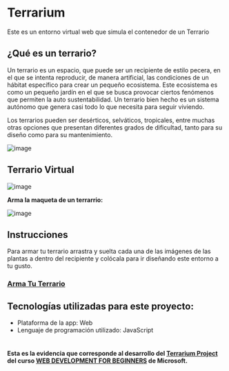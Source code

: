 # Terrarium
Este es un entorno virtual web que simula el contenedor de un Terrario

## ¿Qué es un terrario?
Un terrario es un espacio, que puede ser un recipiente de estilo pecera, en el que se intenta reproducir, de manera artificial, las condiciones de un hábitat específico para crear un pequeño ecosistema. Este ecosistema es como un pequeño jardín en el que se busca provocar ciertos fenómenos que permiten la auto sustentabilidad. Un terrario bien hecho es un sistema autónomo que genera casi todo lo que necesita para seguir viviendo.

Los terrarios pueden ser desérticos, selváticos, tropicales, entre muchas otras opciones que presentan diferentes grados de dificultad, tanto para su diseño como para su mantenimiento. <br/>

![image](https://github.com/Yoel-Gasca/Terrarium/assets/83617933/c5e539de-89c7-4c54-ad70-8045568814b2)

## Terrario Virtual
![image](https://github.com/Yoel-Gasca/Terrarium/assets/83617933/0ae779c0-39e2-421a-acbf-903d5b18342a)

<strong>Arma la maqueta de un terrarrio:</strong> <br/>

![image](https://github.com/Yoel-Gasca/Terrarium/assets/83617933/440cec30-8533-438a-a703-34c5011926f1)

## Instrucciones
Para armar tu terrario arrastra y suelta cada una de las imágenes de las plantas a dentro del recipiente y colócala para ir diseñando este entorno a tu gusto.

<h3><a href="https://yoel-gasca.github.io/Terrarium/Index.html">Arma Tu Terrario</a></h3>

## Tecnologías utilizadas para este proyecto:<br/>
- Plataforma de la app: Web <br/>
- Lenguaje de programación utilizado: JavaScript <br/> <br/>

#### Esta es la evidencia que corresponde al desarrollo del <a href="https://github.com/microsoft/Web-Dev-For-Beginners/blob/main/3-terrarium/translations/README.es.md">Terrarium Project</a> del curso <a href="https://github.com/microsoft/Web-Dev-For-Beginners">WEB DEVELOPMENT FOR BEGINNERS</a> de Microsoft.
